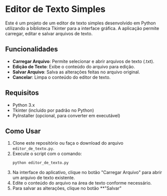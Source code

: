 # Editor de Texto Simples

Este é um projeto de um editor de texto simples desenvolvido em Python utilizando a biblioteca Tkinter para a interface gráfica. A aplicação permite carregar, editar e salvar arquivos de texto.

## Funcionalidades

- **Carregar Arquivo**: Permite selecionar e abrir arquivos de texto (.txt).
- **Edição de Texto**: Exibe o conteúdo do arquivo para edição.
- **Salvar Arquivo**: Salva as alterações feitas no arquivo original.
- **Cancelar**: Limpa o conteúdo do editor de texto.

## Requisitos

- Python 3.x
- Tkinter (incluído por padrão no Python)
- PyInstaller (opcional, para converter em executável)

## Como Usar

1. Clone este repositório ou faça o download do arquivo `editor_de_texto.py`.
2. Execute o script com o comando:
   ```bash
   python editor_de_texto.py
3. Na interface do aplicativo, clique no botão "Carregar Arquivo" para abrir um arquivo de texto existente.
4. Edite o conteúdo do arquivo na área de texto conforme necessário.
5. Para salvar as alterações, clique no botão **"Salvar"